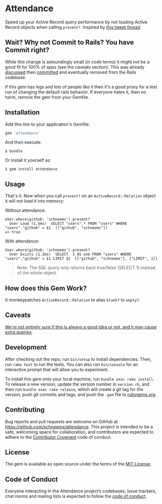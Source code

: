 # Attendance

Speed up your Active Record query performance by not loading Active Record objects when calling `present?`. Inspired by [this tweet thread](https://twitter.com/nateberkopec/status/1032678576535957506).

## Wait? Why not Commit to Rails? You have Commit right?

While this change is astoundingly small (in code terms) it might not be a good fit for 100% of apps (see the caveats section). This was already [discussed](https://github.com/rails/rails/issues/29400) then [committed](https://github.com/rails/rails/pull/10539) and eventually removed from the Rails codebase.

If this gem has legs and lots of people like it then it's a good proxy for a test run of changing the default rails behavior. If everyone hates it, then no harm, remove the gem from your Gemfile.

## Installation

Add this line to your application's Gemfile:

```ruby
gem 'attendance'
```

And then execute:

    $ bundle

Or install it yourself as:

    $ gem install attendance

## Usage

That's it. Now when you call `present?` on an `ActiveRecord::Relation` object it will not load it into memory:

Without attendance:

```
User.where(github: 'schneems').present?
  User Load (1.5ms)  SELECT "users".* FROM "users" WHERE "users"."github" = $1  [["github", "schneems"]]
=> true
```


With attendance:

```
User.where(github: 'schneems').present?
  User Exists (1.2ms)  SELECT  1 AS one FROM "users" WHERE "users"."github" = $1 LIMIT $2  [["github", "schneems"], ["LIMIT", 1]]
```

> Note: The SQL query only returns back true/false (SELECT 1) instead of the whole object.

## How does this Gem Work?

It monkeypatches `ActiveRecord::Relation` to alias `blank?` to `empty?`.

## Caveats

[We're not entirely sure if this is always a good idea or not, and it may cause extra queries](https://github.com/rails/rails/issues/29400#issuecomment-307782895).

## Development

After checking out the repo, run `bin/setup` to install dependencies. Then, run `rake test` to run the tests. You can also run `bin/console` for an interactive prompt that will allow you to experiment.

To install this gem onto your local machine, run `bundle exec rake install`. To release a new version, update the version number in `version.rb`, and then run `bundle exec rake release`, which will create a git tag for the version, push git commits and tags, and push the `.gem` file to [rubygems.org](https://rubygems.org).

## Contributing

Bug reports and pull requests are welcome on GitHub at https://github.com/schneems/attendance. This project is intended to be a safe, welcoming space for collaboration, and contributors are expected to adhere to the [Contributor Covenant](http://contributor-covenant.org) code of conduct.

## License

The gem is available as open source under the terms of the [MIT License](https://opensource.org/licenses/MIT).

## Code of Conduct

Everyone interacting in the Attendance project’s codebases, issue trackers, chat rooms and mailing lists is expected to follow the [code of conduct](https://github.com/schneems/attendance/blob/master/CODE_OF_CONDUCT.md).
